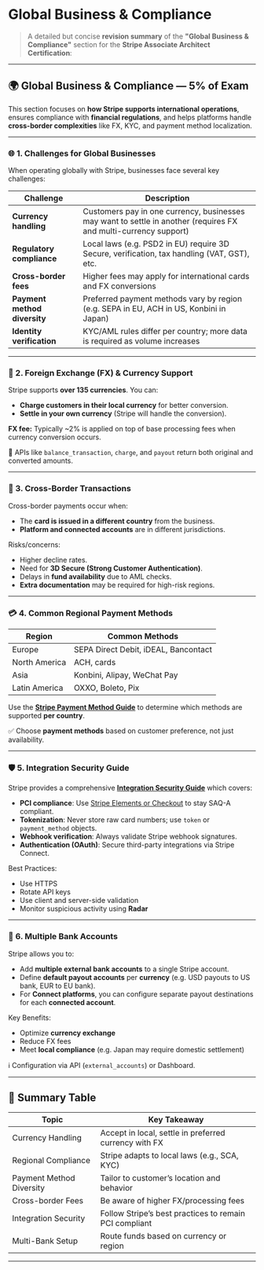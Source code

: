 # Global Business & Compliance

> A detailed but concise **revision summary** of the **"Global Business & Compliance"** section for the **Stripe Associate Architect Certification**:

---

## 🌍 Global Business & Compliance — 5% of Exam

This section focuses on **how Stripe supports international operations**, ensures compliance with **financial regulations**, and helps platforms handle **cross-border complexities** like FX, KYC, and payment method localization.

---

### 🌐 1. **Challenges for Global Businesses**

When operating globally with Stripe, businesses face several key challenges:

| Challenge                    | Description                                                                                                      |
| ---------------------------- | ---------------------------------------------------------------------------------------------------------------- |
| **Currency handling**        | Customers pay in one currency, businesses may want to settle in another (requires FX and multi-currency support) |
| **Regulatory compliance**    | Local laws (e.g. PSD2 in EU) require 3D Secure, verification, tax handling (VAT, GST), etc.                      |
| **Cross-border fees**        | Higher fees may apply for international cards and FX conversions                                                 |
| **Payment method diversity** | Preferred payment methods vary by region (e.g. SEPA in EU, ACH in US, Konbini in Japan)                          |
| **Identity verification**    | KYC/AML rules differ per country; more data is required as volume increases                                      |

---

### 💱 2. **Foreign Exchange (FX) & Currency Support**

Stripe supports **over 135 currencies**. You can:

* **Charge customers in their local currency** for better conversion.
* **Settle in your own currency** (Stripe will handle the conversion).

**FX fee:** Typically \~2% is applied on top of base processing fees when currency conversion occurs.

🔹 APIs like `balance_transaction`, `charge`, and `payout` return both original and converted amounts.

---

### 🔄 3. **Cross-Border Transactions**

Cross-border payments occur when:

* The **card is issued in a different country** from the business.
* **Platform and connected accounts** are in different jurisdictions.

Risks/concerns:

* Higher decline rates.
* Need for **3D Secure (Strong Customer Authentication)**.
* Delays in **fund availability** due to AML checks.
* **Extra documentation** may be required for high-risk regions.

---

### 💳 4. **Common Regional Payment Methods**

| Region        | Common Methods                       |
| ------------- | ------------------------------------ |
| Europe        | SEPA Direct Debit, iDEAL, Bancontact |
| North America | ACH, cards                           |
| Asia          | Konbini, Alipay, WeChat Pay          |
| Latin America | OXXO, Boleto, Pix                    |

Use the **[Stripe Payment Method Guide](https://stripe.com/docs/payments/payment-methods/overview)** to determine which methods are supported **per country**.

✅ Choose **payment methods** based on customer preference, not just availability.

---

### 🛡️ 5. **Integration Security Guide**

Stripe provides a comprehensive **[Integration Security Guide](https://stripe.com/docs/security/guide)** which covers:

* **PCI compliance**: Use [Stripe Elements or Checkout](https://stripe.com/docs/payments/payment-element) to stay SAQ-A compliant.
* **Tokenization**: Never store raw card numbers; use `token` or `payment_method` objects.
* **Webhook verification**: Always validate Stripe webhook signatures.
* **Authentication (OAuth)**: Secure third-party integrations via Stripe Connect.

Best Practices:

* Use HTTPS
* Rotate API keys
* Use client and server-side validation
* Monitor suspicious activity using **Radar**

---

### 🏦 6. **Multiple Bank Accounts**

Stripe allows you to:

* Add **multiple external bank accounts** to a single Stripe account.
* Define **default payout accounts** per **currency** (e.g. USD payouts to US bank, EUR to EU bank).
* For **Connect platforms**, you can configure separate payout destinations for each **connected account**.

Key Benefits:

* Optimize **currency exchange**
* Reduce FX fees
* Meet **local compliance** (e.g. Japan may require domestic settlement)

ℹ️ Configuration via API (`external_accounts`) or Dashboard.

---

## 🧠 Summary Table

| Topic                    | Key Takeaway                                           |
| ------------------------ | ------------------------------------------------------ |
| Currency Handling        | Accept in local, settle in preferred currency with FX  |
| Regional Compliance      | Stripe adapts to local laws (e.g., SCA, KYC)           |
| Payment Method Diversity | Tailor to customer’s location and behavior             |
| Cross-border Fees        | Be aware of higher FX/processing fees                  |
| Integration Security     | Follow Stripe’s best practices to remain PCI compliant |
| Multi-Bank Setup         | Route funds based on currency or region                |

---